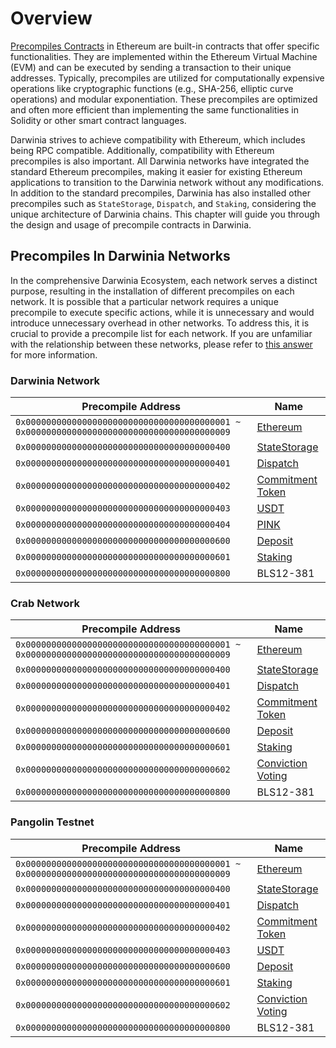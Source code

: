 # Overview


[Precompiles Contracts](https://www.evm.codes/precompiled?fork=shanghai) in Ethereum are built-in contracts that offer specific functionalities. They are implemented within the Ethereum Virtual Machine (EVM) and can be executed by sending a transaction to their unique addresses. Typically, precompiles are utilized for computationally expensive operations like cryptographic functions (e.g., SHA-256, elliptic curve operations) and modular exponentiation. These precompiles are optimized and often more efficient than implementing the same functionalities in Solidity or other smart contract languages.

Darwinia strives to achieve compatibility with Ethereum, which includes being RPC compatible. Additionally, compatibility with Ethereum precompiles is also important. All Darwinia networks have integrated the standard Ethereum precompiles, making it easier for existing Ethereum applications to transition to the Darwinia network without any modifications. In addition to the standard precompiles, Darwinia has also installed other precompiles such as `StateStorage`, `Dispatch`, and `Staking`, considering the unique architecture of Darwinia chains. This chapter will guide you through the design and usage of precompile contracts in Darwinia.

## Precompiles In Darwinia Networks

In the comprehensive Darwinia Ecosystem, each network serves a distinct purpose, resulting in the installation of different precompiles on each network. It is possible that a particular network requires a unique precompile to execute specific actions, while it is unnecessary and would introduce unnecessary overhead in other networks. To address this, it is crucial to provide a precompile list for each network. If you are unfamiliar with the relationship between these networks, please refer to [this answer](../../learn/faq.md#what-distinguishes-the-darwinia-crab-and-pangolin-networks-from-each-other) for more information.

### Darwinia Network

| Precompile Address | Name |
| --- | --- |
| `0x0000000000000000000000000000000000000001 ~ 0x0000000000000000000000000000000000000009` | [Ethereum](../precompiles/ethereum.md) |
| `0x0000000000000000000000000000000000000400` | [StateStorage](../precompiles/state-storage.md) |
| `0x0000000000000000000000000000000000000401` | [Dispatch](../precompiles/dispatch.md) |
| `0x0000000000000000000000000000000000000402` | [Commitment Token](../precompiles/commitment-token.md) |
| `0x0000000000000000000000000000000000000403` | [USDT](../precompiles/usdt.md) |
| `0x0000000000000000000000000000000000000404` | [PINK](../precompiles/pink.md) |
| `0x0000000000000000000000000000000000000600` | [Deposit](../precompiles/deposit.md) |
| `0x0000000000000000000000000000000000000601` | [Staking](../precompiles/staking.md) |
| `0x0000000000000000000000000000000000000800` | BLS12-381 |

### Crab Network

| Precompile Address | Name |
| --- | --- |
| `0x0000000000000000000000000000000000000001 ~ 0x0000000000000000000000000000000000000009` | [Ethereum](../precompiles/ethereum.md) |
| `0x0000000000000000000000000000000000000400` | [StateStorage](../precompiles/state-storage.md) |
| `0x0000000000000000000000000000000000000401` | [Dispatch](../precompiles/dispatch.md) |
| `0x0000000000000000000000000000000000000402` | [Commitment Token](../precompiles/commitment-token.md) |
| `0x0000000000000000000000000000000000000600` | [Deposit](../precompiles/deposit.md) |
| `0x0000000000000000000000000000000000000601` | [Staking](../precompiles/staking.md) |
| `0x0000000000000000000000000000000000000602` | [Conviction Voting](../precompiles/conviction-voting.md) |
| `0x0000000000000000000000000000000000000800` | BLS12-381 |

### Pangolin Testnet

| Precompile Address | Name |
| --- | --- |
| `0x0000000000000000000000000000000000000001 ~ 0x0000000000000000000000000000000000000009` | [Ethereum](../precompiles/ethereum.md) |
| `0x0000000000000000000000000000000000000400` | [StateStorage](../precompiles/state-storage.md) |
| `0x0000000000000000000000000000000000000401` | [Dispatch](../precompiles/dispatch.md) |
| `0x0000000000000000000000000000000000000402` | [Commitment Token](../precompiles/commitment-token.md) |
| `0x0000000000000000000000000000000000000403` | [USDT](../precompiles/usdt.md) |
| `0x0000000000000000000000000000000000000600` | [Deposit](../precompiles/deposit.md) |
| `0x0000000000000000000000000000000000000601` | [Staking](../precompiles/staking.md) |
| `0x0000000000000000000000000000000000000602` | [Conviction Voting](../precompiles/conviction-voting.md) |
| `0x0000000000000000000000000000000000000800` | BLS12-381 |